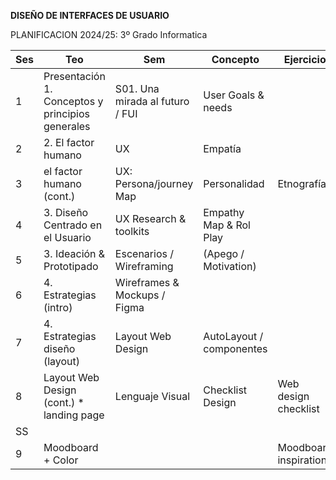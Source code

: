 **DISEÑO DE INTERFACES DE USUARIO**

PLANIFICACION 2024/25: 3º Grado Informatica



| Ses  | Teo                                                   | Sem                             | Concepto               | Ejercicio  | Práctica |
| ---- | ----------------------------------------------------- | ------------------------------- | ---------------------- | ---------- | -------- |
| 1    | Presentación <br>1. Conceptos  y principios generales | S01. Una mirada al futuro / FUI | User Goals & needs     |            |          |
| 2    | 2. El factor humano                                   | UX                              | Empatía                |            | P1       |
| 3    |    el factor humano (cont.)                           | UX: Persona/journey Map         | Personalidad           | Etnografía | P1       |
| 4    | 3. Diseño Centrado en el Usuario                      | UX Research & toolkits          | Empathy Map & Rol Play |            | P2       |
| 5    | 3. Ideación & Prototipado                             | Escenarios  / Wireframing       | (Apego / Motivation)    |            | P2       |
| 6    | 4. Estrategias (intro)                                | Wireframes & Mockups / Figma    |                         |            | P2       |
| 7    | 4. Estrategias diseño (layout)                        |  Layout Web Design              | AutoLayout / componentes  |   | P2       |
| 8    |  Layout Web Design (cont.) * landing page                                    |  Lenguaje Visual                               | Checklist Design                         |  Web design checklist  | P3       |
| SS    |                                       |                                 |                          |   |        |
| 9    | Moodboard   + Color                        |                |   | Moodboard inspiration    | P3       |
